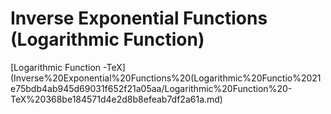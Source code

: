 # Inverse Exponential Functions (Logarithmic Function)

[Logarithmic Function -TeX](Inverse%20Exponential%20Functions%20(Logarithmic%20Functio%2021e75bdb4ab945d69031f652f21a05aa/Logarithmic%20Function%20-TeX%20368be184571d4e2d8b8efeab7df2a61a.md)